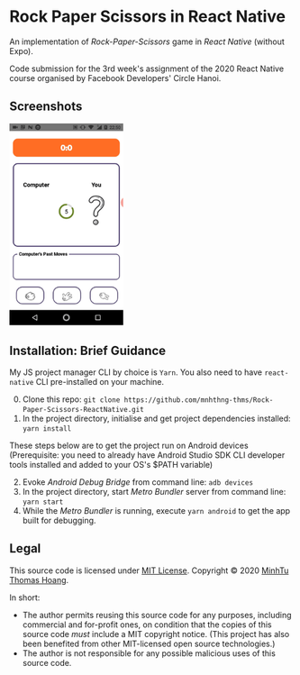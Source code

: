 # Rock Paper Scissors in React Native 

An implementation of *Rock-Paper-Scissors* game in *React Native* (without Expo). 

Code submission for the 3rd week's assignment of the 2020 React Native course organised by Facebook Developers' Circle Hanoi.

## Screenshots

<img src="./public/screencast.gif" width="40%" height="40%"/>

## Installation: Brief Guidance

My JS project manager CLI by choice is `Yarn`. You also need to have `react-native` CLI pre-installed on your machine.

0. Clone this repo: `git clone https://github.com/mnhthng-thms/Rock-Paper-Scissors-ReactNative.git`
1. In the project directory, initialise and get project dependencies installed: `yarn install`

These steps below are to get the project run on Android devices (Prerequisite: you need to already have Android Studio SDK CLI developer tools installed and added to your OS's $PATH variable)

2. Evoke *Android Debug Bridge* from command line: `adb devices`
3. In the project directory, start *Metro Bundler* server from command line: `yarn start`
4. While the *Metro Bundler* is running, execute `yarn android` to get the app built for debugging.

## Legal

This source code is licensed under [MIT License](https://github.com/mnhthng-thms/Rock-Paper-Scissors-ReactNative/blob/master/LICENSE.md). Copyright © 2020 [MinhTu Thomas Hoang](https://github.com/mnhthng-thms).

In short:

- The author permits reusing this source code for any purposes, including commercial and for-profit ones, on condition that the copies of this source code _must_ include a MIT copyright notice. (This project has also been benefited from other MIT-licensed open source technologies.)
- The author is not responsible for any possible malicious uses of this source code.
